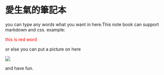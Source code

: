 # 愛生氣的筆記本

you can type any words what you want in here.This note book can support markdown and css.
example: 
<p style="color:red">this is red word</p>

or else you can put a picture on here

<img src="https://image.shutterstock.com/image-vector/example-stamp-vector-template-illustration-260nw-1362869099.jpg"></img>

and have fun.
